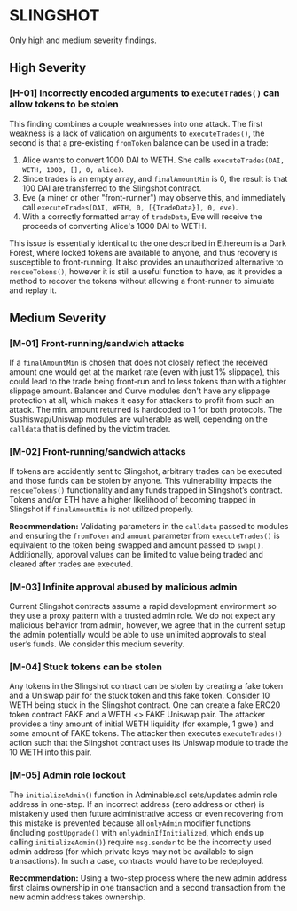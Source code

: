 # SLINGSHOT

Only high and medium severity findings.

## High Severity

### [H-01] Incorrectly encoded arguments to `executeTrades()` can allow tokens to be stolen

This finding combines a couple weaknesses into one attack. The first weakness is a lack of validation on arguments to `executeTrades()`, the second is that a pre-existing `fromToken` balance can be used in a trade:

1. Alice wants to convert 1000 DAI to WETH. She calls `executeTrades(DAI, WETH, 1000, [], 0, alice)`.
2. Since trades is an empty array, and `finalAmountMin` is 0, the result is that 100 DAI are transferred to the Slingshot contract.
3. Eve (a miner or other "front-runner") may observe this, and immediately call `executeTrades(DAI, WETH, 0, [{TradeData}], 0, eve)`.
4. With a correctly formatted array of `tradeData`, Eve will receive the proceeds of converting Alice's 1000 DAI to WETH.

This issue is essentially identical to the one described in Ethereum is a Dark Forest, where locked tokens are available to anyone, and thus recovery is susceptible to front-running. It also provides an unauthorized alternative to `rescueTokens()`, however it is still a useful function to have, as it provides a method to recover the tokens without allowing a front-runner to simulate and replay it.

## Medium Severity

### [M-01] Front-running/sandwich attacks

If a `finalAmountMin` is chosen that does not closely reflect the received amount one would get at the market rate (even with just 1% slippage), this could lead to the trade being front-run and to less tokens than with a tighter slippage amount. Balancer and Curve modules don't have any slippage protection at all, which makes it easy for attackers to profit from such an attack. The min. amount returned is hardcoded to 1 for both protocols. The Sushiswap/Uniswap modules are vulnerable as well, depending on the `calldata` that is defined by the victim trader.

### [M-02] Front-running/sandwich attacks

If tokens are accidently sent to Slingshot, arbitrary trades can be executed and those funds can be stolen by anyone. This vulnerability impacts the `rescueTokens()` functionality and any funds trapped in Slingshot’s contract. Tokens and/or ETH have a higher likelihood of becoming trapped in Slingshot if `finalAmountMin` is not utilized properly.

**Recommendation:** Validating parameters in the `calldata` passed to modules and ensuring the `fromToken` and `amount` parameter from `executeTrades()` is equivalent to the token being swapped and amount passed to `swap()`. Additionally, approval values can be limited to value being traded and cleared after trades are executed.

### [M-03] Infinite approval abused by malicious admin

Current Slingshot contracts assume a rapid development environment so they use a proxy pattern with a trusted admin role. We do not expect any malicious behavior from admin,
however, we agree that in the current setup the admin potentially would be able to use unlimited approvals to steal user’s funds. We consider this medium severity.

### [M-04] Stuck tokens can be stolen

Any tokens in the Slingshot contract can be stolen by creating a fake token and a Uniswap pair for the stuck token and this fake token. Consider 10 WETH being stuck in the Slingshot contract. One can create a fake ERC20 token contract FAKE and a WETH <> FAKE Uniswap pair. The attacker provides a tiny amount of initial WETH liquidity (for example, 1 gwei) and some amount of FAKE tokens. The attacker then executes `executeTrades()` action such that the Slingshot contract uses its Uniswap module to trade the 10 WETH into this pair.

### [M-05] Admin role lockout

The `initializeAdmin(`) function in Adminable.sol sets/updates admin role address in one-step. If an incorrect address (zero address or other) is mistakenly used then future
administrative access or even recovering from this mistake is prevented because all `onlyAdmin` modifier functions (including `postUpgrade()` with `onlyAdminIfInitialized`, which ends up calling `initializeAdmin()`) require `msg.sender` to be the incorrectly used admin address (for which private keys may not be available to sign transactions). In such a case, contracts would have to be redeployed.

**Recommendation:** Using a two-step process where the new admin address first claims ownership in one transaction and a second transaction from the new admin address takes ownership.
